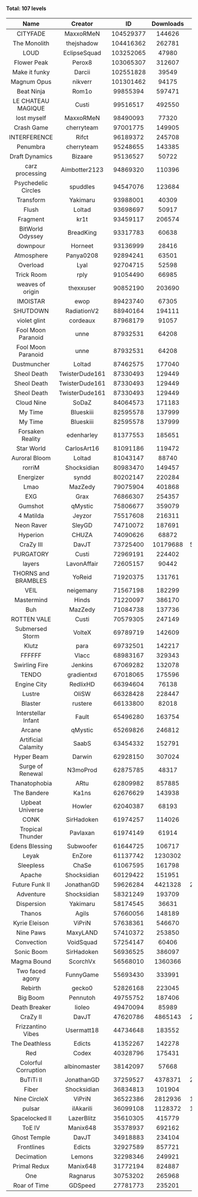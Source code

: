 #### Total: 107 levels

| Name | Creator | ID | Downloads | Likes |
|:---:|:---:|:---:|:---:|:---:|
| CITYFADE | MaxxoRMeN | 104529377 | 144626 | 6116
| The Monolith | thejshadow | 104416362 | 262781 | 7022
| LOUD | EclipseSquad | 103252065 | 47980 | 2373
| Flower Peak | Perox8 | 103065307 | 312607 | 10397
| Make it funky | Darcii | 102551828 | 39549 | 1271
| Magnum Opus | nikverr | 101301462 | 94175 | 2850
| Beat Ninja | Rom1o | 99855394 | 597471 | 35006
| LE CHATEAU MAGIQUE | Custi | 99516517 | 492550 | 18913
| lost myself | MaxxoRMeN | 98490093 | 77320 | 4284
| Crash Game | cherryteam | 97001775 | 149905 | 8601
| INTERFERENCE | Rifct | 96189372 | 245708 | 8902
| Penumbra | cherryteam | 95248655 | 143385 | 7903
| Draft Dynamics | Bizaare | 95136527 | 50722 | 2836
| carz processing | Aimbotter2123 | 94869320 | 110396 | 3304
| Psychedelic Circles | spuddles | 94547076 | 123684 | 5149
| Transform | Yakimaru | 93988001 | 40309 | 1796
| Flush | Loltad | 93698697 | 50917 | 2400
| Fragment | kr1t | 93459117 | 206574 | 6521
| BitWorld Odyssey | BreadKing | 93317783 | 60638 | 4063
| downpour | Horneet | 93136999 | 28416 | 1668
| Atmosphere | Panya0208 | 92894241 | 63501 | 4173
| Overload | Lyal | 92704715 | 52598 | 3253
| Trick Room | rply | 91054490 | 66985 | 3013
| weaves of origin  | thexxuser | 90852190 | 203690 | 7263
| IMOISTAR | ewop | 89423740 | 67305 | 3300
| SHUTDOWN | RadiationV2 | 88940164 | 194111 | 7473
| violet glint | cordeaux | 87968179 | 91057 | 3755
| Fool Moon Paranoid | unne | 87932531 | 64208 | 3021
| Fool Moon Paranoid | unne | 87932531 | 64208 | 3021
| Dustmuncher | Loltad | 87462575 | 177040 | 6766
| Sheol Death | TwisterDude161 | 87330493 | 129449 | 4897
| Sheol Death | TwisterDude161 | 87330493 | 129449 | 4897
| Sheol Death | TwisterDude161 | 87330493 | 129449 | 4897
| Cloud Nine | SoDaZ | 84064573 | 171183 | 5929
| My Time | Blueskiii | 82595578 | 137999 | 8142
| My Time | Blueskiii | 82595578 | 137999 | 8142
| Forsaken Reality | edenharley | 81377553 | 185651 | 8222
| Star World | CarlosArt16 | 81091186 | 119472 | 6316
| Auroral Bloom | Loltad | 81043147 | 88740 | 5066
| rorriM | Shocksidian | 80983470 | 149457 | 6706
| Energizer | syndd | 80202147 | 220284 | 12027
| Lmao | MazZedy | 79075904 | 401868 | 21685
| EXG | Grax | 76866307 | 254357 | 12613
| Gumshot | qMystic | 75806677 | 359079 | 19162
| 4 Matilda | Jeyzor | 75517608 | 216311 | 10072
| Neon Raver | SleyGD | 74710072 | 187691 | 7637
| Hyperion | CHUZA | 74090626 | 68872 | 3776
| CraZy III | DavJT | 73725400 | 10179688 | 584807
| PURGATORY | Custi | 72969191 | 224402 | 11039
| layers | LavonAffair | 72605157 | 90442 | 4265
| THORNS and BRAMBLES | YoReid | 71920375 | 131761 | 6951
| VEIL | neigemany | 71567198 | 182299 | 8503
| Mastermind | Hinds | 71220097 | 386170 | 18495
| Buh | MazZedy | 71084738 | 137736 | 8287
| ROTTEN VALE | Custi | 70579305 | 247149 | 11087
| Submersed Storm |  VolteX | 69789719 | 142609 | 6905
| Klutz | para | 69732501 | 142217 | 6871
| FFFFFF | Vlacc | 68983167 | 329343 | 14189
| Swirling Fire | Jenkins | 67069282 | 132078 | 6330
| TENDO | gradientxd | 67018065 | 175596 | 11127
| Engine City | RedlixHD | 66394604 | 76138 | 4852
| Lustre | OliSW | 66328428 | 228447 | 6403
| Blaster | rustere | 66133800 | 82018 | 3331
| Interstellar Infant | Fault | 65496280 | 163754 | 12008
| Arcane | qMystic | 65269826 | 246812 | 20046
| Artificial Calamity | SaabS | 63454332 | 152791 | 4817
| Hyper Beam | Darwin | 62928150 | 307024 | 9047
| Surge of Renewal | N3moProd | 62875785 | 48317 | 3034
| Thanatophobia | ARtu | 62809982 | 857885 | 53515
| The Bandere | Ka1ns | 62676629 | 143938 | 4951
| Upbeat Universe | Howler | 62040387 | 68193 | 3809
| CONK | SirHadoken | 61974257 | 114026 | 4719
| Tropical Thunder | Pavlaxan | 61974149 | 61914 | 3684
| Edens Blessing | Subwoofer | 61644725 | 106717 | 5982
| Leyak | EnZore | 61137742 | 1230302 | 75412
| Sleepless | ChaSe | 61067595 | 161798 | 9462
| Apache | Shocksidian | 60129422 | 151951 | 7172
| Future Funk II | JonathanGD | 59626284 | 4421328 | 233434
| Adventure | Shocksidian | 58321249 | 193709 | 6843
| Dispersion | Yakimaru | 58174545 | 36631 | 1970
| Thanos | Agils | 57660056 | 148189 | 9661
| Kyrie Eleison | ViPriN | 57638361 | 546670 | 23705
| Nine Paws | MaxyLAND | 57410372 | 253850 | 15998
| Convection | VoidSquad | 57254147 | 60406 | 2903
| Sonic Boom | SirHadoken | 56936525 | 386097 | 12605
| Magma Bound | ScorchVx | 56568010 | 1360366 | 94922
| Two faced agony | FunnyGame | 55693430 | 333991 | 16365
| Rebirth | gecko0 | 52826168 | 223045 | 14846
| Big Boom | Pennutoh | 49755752 | 187406 | 12218
| Death Breaker | lioleo | 49470094 | 85989 | 4055
| CraZy II | DavJT | 47620786 | 4865143 | 258181
| Frizzantino Vibes | Usermatt18 | 44734648 | 183552 | 12817
| The Deathless | Edicts | 41352267 | 142278 | 9863
| Red | Codex | 40328796 | 175431 | 11553
| Colorful Corruption | albinomaster | 38142097 | 57668 | 2490
| BuTiTi II | JonathanGD | 37259527 | 4378371 | 243399
| Fiber | Shocksidian | 36834813 | 101904 | 8552
| Nine CircleX | ViPriN | 36522386 | 2812936 | 126184
| pulsar | iIAkariIi | 36099108 | 1128372 | 150579
| Spacelocked II | LazerBlitz | 35610305 | 415779 | 30217
| ToE IV  | Manix648 | 35378937 | 692162 | 45659
| Ghost Temple | DavJT | 34918883 | 234104 | 15379
| Frontlines | Edicts | 32927589 | 857721 | 55157
| Decimation | Lemons | 32298346 | 249921 | 19730
| Primal Redux | Manix648 | 31772194 | 824887 | 60516
| One | Ragnarus | 30753202 | 265968 | 22698
| Roar of Time | GDSpeed | 27781773 | 235201 | 18356
